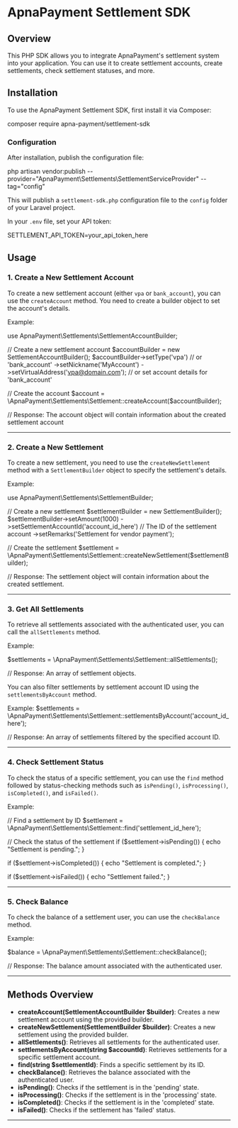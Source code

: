 # ApnaPayment Settlement SDK

## Overview
This PHP SDK allows you to integrate ApnaPayment's settlement system into your application. You can use it to create settlement accounts, create settlements, check settlement statuses, and more.

## Installation

To use the ApnaPayment Settlement SDK, first install it via Composer:

composer require apna-payment/settlement-sdk

### Configuration

After installation, publish the configuration file:

php artisan vendor:publish --provider="ApnaPayment\Settlements\SettlementServiceProvider" --tag="config"

This will publish a `settlement-sdk.php` configuration file to the `config` folder of your Laravel project.

In your `.env` file, set your API token:

SETTLEMENT_API_TOKEN=your_api_token_here

## Usage

### 1. Create a New Settlement Account

To create a new settlement account (either `vpa` or `bank_account`), you can use the `createAccount` method. You need to create a builder object to set the account's details.

Example:

use ApnaPayment\Settlements\SettlementAccountBuilder;

// Create a new settlement account $accountBuilder = new SettlementAccountBuilder(); $accountBuilder->setType('vpa') // or 'bank_account' ->setNickname('MyAccount') ->setVirtualAddress('vpa@domain.com'); // or set account details for 'bank_account'

// Create the account $account = \ApnaPayment\Settlements\Settlement::createAccount($accountBuilder);

// Response: The account object will contain information about the created settlement account



---

### 2. Create a New Settlement

To create a new settlement, you need to use the `createNewSettlement` method with a `SettlementBuilder` object to specify the settlement's details.

Example:

use ApnaPayment\Settlements\SettlementBuilder;

// Create a new settlement $settlementBuilder = new SettlementBuilder(); $settlementBuilder->setAmount(1000) ->setSettlementAccountId('account_id_here') // The ID of the settlement account ->setRemarks('Settlement for vendor payment');

// Create the settlement $settlement = \ApnaPayment\Settlements\Settlement::createNewSettlement($settlementBuilder);

// Response: The settlement object will contain information about the created settlement.


---

### 3. Get All Settlements

To retrieve all settlements associated with the authenticated user, you can call the `allSettlements` method.

Example:

$settlements = \ApnaPayment\Settlements\Settlement::allSettlements();

// Response: An array of settlement objects.

You can also filter settlements by settlement account ID using the `settlementsByAccount` method.

Example:
$settlements = \ApnaPayment\Settlements\Settlement::settlementsByAccount('account_id_here');

// Response: An array of settlements filtered by the specified account ID.

---

### 4. Check Settlement Status

To check the status of a specific settlement, you can use the `find` method followed by status-checking methods such as `isPending()`, `isProcessing()`, `isCompleted()`, and `isFailed()`.

Example:

// Find a settlement by ID $settlement = \ApnaPayment\Settlements\Settlement::find('settlement_id_here');

// Check the status of the settlement if ($settlement->isPending()) { echo "Settlement is pending."; }

if ($settlement->isCompleted()) { echo "Settlement is completed."; }

if ($settlement->isFailed()) { echo "Settlement failed."; }

---

### 5. Check Balance

To check the balance of a settlement user, you can use the `checkBalance` method.

Example:

$balance = \ApnaPayment\Settlements\Settlement::checkBalance();

// Response: The balance amount associated with the authenticated user.


---

## Methods Overview

- **createAccount(SettlementAccountBuilder $builder)**: Creates a new settlement account using the provided builder.
- **createNewSettlement(SettlementBuilder $builder)**: Creates a new settlement using the provided builder.
- **allSettlements()**: Retrieves all settlements for the authenticated user.
- **settlementsByAccount(string $accountId)**: Retrieves settlements for a specific settlement account.
- **find(string $settlementId)**: Finds a specific settlement by its ID.
- **checkBalance()**: Retrieves the balance associated with the authenticated user.
- **isPending()**: Checks if the settlement is in the 'pending' state.
- **isProcessing()**: Checks if the settlement is in the 'processing' state.
- **isCompleted()**: Checks if the settlement is in the 'completed' state.
- **isFailed()**: Checks if the settlement has 'failed' status.

---
